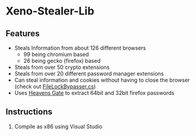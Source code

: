 # Xeno-Stealer-Lib

## Features

- Steals Information from about 126 different browsers
  - 99 being chromium based
  - 26 being gecko (firefox) based
- Steals from over 50 crypto extensions
- Steals from over 20 different password manager extensions
- Can steal information and cookies without having to close the browser (check out [FileLockBypasser.cs](https://github.com/moom825/XenoStealerLib/blob/main/XenoStealerLib/Utils/FileLockBypasser.cs))
- Uses [Heavens Gate](https://github.com/moom825/HeavensGateCsharp) to extract 64bit and 32bit firefox passwords

## Instructions

1. Compile as x86 using Visual Studio
